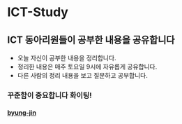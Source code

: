 # ICT-Study

## ICT 동아리원들이 공부한 내용을 공유합니다

- 오늘 자신이 공부한 내용을 정리합니다.
- 정리한 내용은 매주 토요일 9시에 자유롭게 공유합니다.
- 다른 사람의 정리 내용을 보고 질문하고 공부합니다.


### 꾸준함이 중요합니다 화이팅!

#### [byung-jin](./byung-jin/README.md)

